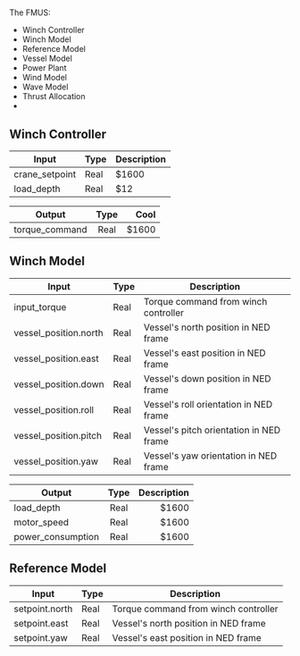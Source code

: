 # 

The FMUS: 
* Winch Controller
* Winch Model
* Reference Model
* Vessel Model
* Power Plant
* Wind Model
* Wave Model
* Thrust Allocation
* 

## Winch Controller
| Input         | Type          | Description |
| ------------- |-------------  |------------ | 
| crane_setpoint| Real | $1600 |
| load_depth    | Real |   $12 |

| Output        | Type           | Cool  |
| ------------- |:-------------:| -----:|
| torque_command| Real | $1600 |

## Winch Model
| Input         | Type          | Description |
| ------------- |-------------  |------------ | 
| input_torque          | Real | Torque command from winch controller |
| vessel_position.north | Real | Vessel's north position in NED frame |
| vessel_position.east  | Real | Vessel's east position in NED frame |
| vessel_position.down  | Real | Vessel's down position in NED frame |
| vessel_position.roll  | Real | Vessel's roll orientation in NED frame |
| vessel_position.pitch | Real | Vessel's pitch orientation in NED frame |
| vessel_position.yaw   | Real | Vessel's yaw orientation in NED frame |

| Output        | Type           | Description  |
| ------------- |:-------------:| -----:|
| load_depth | Real | $1600 |
| motor_speed | Real | $1600 |
| power_consumption | Real | $1600 |


## Reference Model
| Input         | Type          | Description |
| ------------- |-------------  |------------ | 
| setpoint.north| Real | Torque command from winch controller |
| setpoint.east | Real | Vessel's north position in NED frame |
| setpoint.yaw  | Real | Vessel's east position in NED frame |

